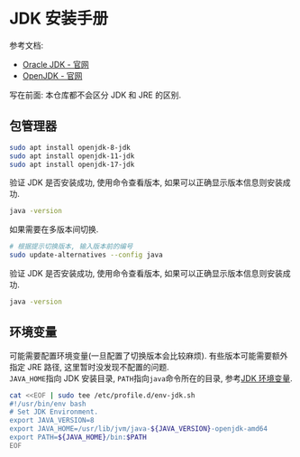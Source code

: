 
# JDK 安装手册

参考文档:

- [Oracle JDK - 官网](https://www.oracle.com/java/)
- [OpenJDK - 官网](https://openjdk.java.net/)

写在前面: 本仓库都不会区分 JDK 和 JRE 的区别.

## 包管理器

```bash
sudo apt install openjdk-8-jdk
sudo apt install openjdk-11-jdk
sudo apt install openjdk-17-jdk
```

验证 JDK 是否安装成功, 使用命令查看版本, 如果可以正确显示版本信息则安装成功.

```bash
java -version
```

如果需要在多版本间切换.

```bash
# 根据提示切换版本, 输入版本前的编号
sudo update-alternatives --config java
```

验证 JDK 是否安装成功, 使用命令查看版本, 如果可以正确显示版本信息则安装成功.

```bash
java -version
```

## 环境变量

可能需要配置环境变量(一旦配置了切换版本会比较麻烦). 有些版本可能需要额外指定 JRE 路径, 这里暂时没发现不配置的问题.<br />`JAVA_HOME`指向 JDK 安装目录, `PATH`指向`java`命令所在的目录, 参考[JDK 环境变量](https://www.yuque.com/attachments/yuque/0/2022/sh/26002940/1643083448140-5139c455-2ed3-40b8-9360-eb1382fdcfba.sh).

```bash
cat <<EOF | sudo tee /etc/profile.d/env-jdk.sh
#!/usr/bin/env bash
# Set JDK Environment.
export JAVA_VERSION=8
export JAVA_HOME=/usr/lib/jvm/java-${JAVA_VERSION}-openjdk-amd64
export PATH=${JAVA_HOME}/bin:$PATH
EOF
```
